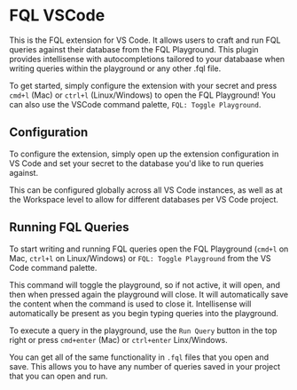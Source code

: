 # FQL VSCode

This is the FQL extension for VS Code. It allows users to craft and run FQL queries against their database from the FQL Playground. This plugin provides intellisense with autocompletions tailored to your databaase when writing queries within the playground or any other .fql file.

To get started, simply configure the extension with your secret and press `cmd+l` (Mac) or `ctrl+l` (Linux/Windows) to open the FQL Playground! You can also use the VSCode command palette, `FQL: Toggle Playground`.

## Configuration

To configure the extension, simply open up the extension configuration in VS Code and set your secret to the database you'd like to run queries against.

This can be configured globally across all VS Code instances, as well as at the Workspace level to allow for different databases per VS Code project.

## Running FQL Queries

To start writing and running FQL queries open the FQL Playground (`cmd+l` on Mac, `ctrl+l` on Linux/Windows) or `FQL: Toggle Playground` from the VS Code command palette.

This command will toggle the playground, so if not active, it will open, and then when pressed again the playground will close. It will automatically save the content when the command is used to close it. Intellisense will automatically be present as you begin typing queries into the playground.

To execute a query in the playground, use the `Run Query` button in the top right or press `cmd+enter` (Mac) or `ctrl+enter` Linx/Windows.

You can get all of the same functionality in `.fql` files that you open and save. This allows you to have any number of queries saved in your project that you can open and run.
